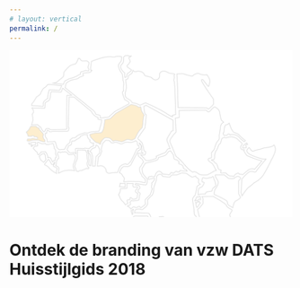 ```yaml
---
# layout: vertical
permalink: /
---
```


<div class="container">
<img class="background" src="images/kaartback5.jpg">
<div class="row">
<div class="col-12 boven">
<h1>Ontdek de branding van vzw DATS <br> Huisstijlgids 2018</h1>
</div>
</div>
</div>

    




